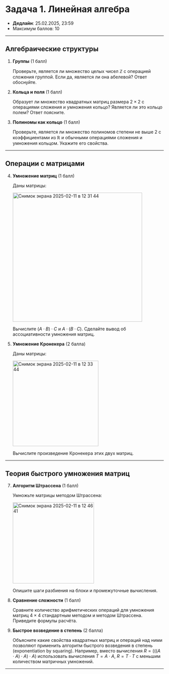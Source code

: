 # Задача 1. Линейная алгебра

* **Дедлайн**: 25.02.2025, 23:59
* Максимум баллов: 10

---

## **Алгебраические структуры**

1. **Группы**  (1 балл)
   
   Проверьте, является ли множество целых чисел $\mathbb{Z}$ с операцией сложения группой. Если да, является ли она абелевой? Ответ обоснуйте.

3. **Кольца и поля**  (1 балл)
   
   Образует ли множество квадратных матриц размера $2 \times 2$ с операциями сложения и умножения кольцо? Является ли это кольцо полем? Ответ поясните.

5. **Полиномы как кольцо**  (1 балл)
   
   Проверьте, является ли множество полиномов степени не выше $2$ с коэффициентами из $\mathbb{R}$ и обычными операциями сложения и умножения кольцом. Укажите его свойства.

---

## **Операции с матрицами**

4. **Умножение матриц**  (1 балл)
   
   Даны матрицы:
   
   <img width="411" alt="Снимок экрана 2025-02-11 в 12 31 44" src="https://github.com/user-attachments/assets/0dd46597-cec3-4aeb-bb31-c2eabe1d4c77" />
   
   Вычислите $(A \cdot B) \cdot C$ и $A \cdot (B \cdot C)$. Сделайте вывод об ассоциативности умножения матриц.

6. **Умножение Кронекера**  (2 балла)
   
   Даны матрицы:
   
   <img width="272" alt="Снимок экрана 2025-02-11 в 12 33 44" src="https://github.com/user-attachments/assets/34f8387a-d1ae-433b-9056-add50e8abe75" />

   Вычислите произведение Кронекера этих двух матриц.

---

## **Теория быстрого умножения матриц**

7. **Алгоритм Штрассена**  (1 балл)
   
   Умножьте матрицы методом Штрассена:

   <img width="258" alt="Снимок экрана 2025-02-11 в 12 46 41" src="https://github.com/user-attachments/assets/65697944-13fc-43ed-8595-9ed4d5af7e61" />
  
   Опишите шаги разбиения на блоки и промежуточные вычисления.

9. **Сравнение сложности**  (1 балл)
    
   Сравните количество арифметических операций для умножения матриц $4 \times 4$ стандартным методом и методом Штрассена. Приведите формулы расчёта.

11. **Быстрое возведение в степень**  (2 балла)
    
    Объясните какие свойства квадратных матриц и операций над ними позволяют применить алгоритм быстрого возведения в степень (exponentiation by squaring). Например, вместо
   вычисления $R = (((A \cdot A) \cdot A) \cdot A)$ использовать вычисления $T = A \cdot A$, $R = T \cdot T$ с меньшим количеством матричных умножений.

---
